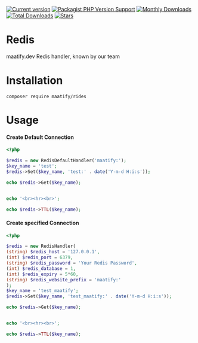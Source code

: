[![Current version](https://img.shields.io/packagist/v/maatify/redis)][pkg]
[![Packagist PHP Version Support](https://img.shields.io/packagist/php-v/maatify/redis)][pkg]
[![Monthly Downloads](https://img.shields.io/packagist/dm/maatify/redis)][pkg-stats]
[![Total Downloads](https://img.shields.io/packagist/dt/maatify/redis)][pkg-stats]
[![Stars](https://img.shields.io/packagist/stars/maatify/redis)](https://github.com/maatify/Redis/stargazers)

[pkg]: <https://packagist.org/packages/maatify/redis>
[pkg-stats]: <https://packagist.org/packages/maatify/redis/stats>

# Redis

maatify.dev Redis handler, known by our team

# Installation

```shell
composer require maatify/rides
```

# Usage
#### Create Default Connection 
```PHP
<?php

$redis = new RedisDefaultHandler('maatify:');
$key_name = 'test';
$redis->Set($key_name, 'test:' . date('Y-m-d H:i:s'));

echo $redis->Get($key_name);


echo '<br><hr><br>';

echo $redis->TTL($key_name);
```
#### Create specified Connection 
```PHP
<?php

$redis = new RedisHandler(
(string) $redis_host = '127.0.0.1', 
(int) $redis_port = 6379, 
(string) $redis_password = 'Your Redis Password', 
(int) $redis_database = 1,
(int) $redis_expiry = 5*60, 
(string) $redis_website_prefix = 'maatify:'
);
$key_name = 'test_maatify';
$redis->Set($key_name, 'test_maatify:' . date('Y-m-d H:i:s'));

echo $redis->Get($key_name);


echo '<br><hr><br>';

echo $redis->TTL($key_name);
```
